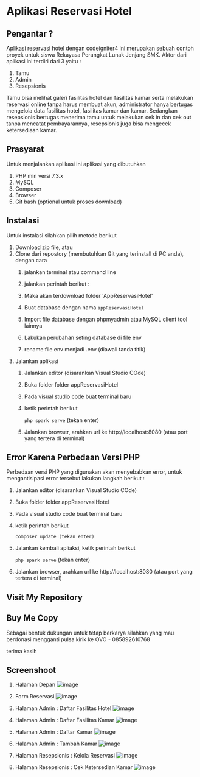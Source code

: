 # Aplikasi Reservasi Hotel

## Pengantar ?

Aplikasi reservasi hotel dengan codeigniter4 ini merupakan sebuah contoh proyek untuk siswa Rekayasa Perangkat Lunak Jenjang SMK. Aktor dari aplikasi ini terdiri dari 3 yaitu :

1. Tamu
2. Admin
3. Resepsionis

Tamu bisa melihat galeri fasilitas hotel dan fasilitas kamar serta melakukan reservasi online tanpa harus membuat akun, administrator hanya bertugas mengelola data fasilitas hotel, fasilitas kamar dan kamar. Sedangkan resepsionis bertugas menerima tamu untuk melakukan cek in dan cek out tanpa mencatat pembayarannya, resepsionis juga bisa mengecek ketersediaan kamar.

## Prasyarat

Untuk menjalankan aplikasi ini aplikasi yang dibutuhkan
1. PHP min versi 7.3.x
2. MySQL
3. Composer 
4. Browser
5. Git bash (optional untuk proses download)

## Instalasi

Untuk instalasi silahkan pilih metode berikut
1. Download zip file, atau
2. Clone dari repostory (membutuhkan Git yang terinstall di PC anda), dengan cara
    1. jalankan terminal atau command line
    2. jalankan perintah berikut :
    
    3. Maka akan terdownload folder 'AppReservasiHotel'
    4. Buat database dengan nama `appReservasiHotel`
    5. Import file database dengan phpmyadmin atau MySQL client tool lainnya
    6. Lakukan perubahan seting database di file env
    7. rename file env menjadi .env (diawali tanda titik)
3. Jalankan aplikasi
    1. Jalankan editor (disarankan Visual Studio COde)
    2. Buka folder folder appReservasiHotel
    3. Pada visual studio code buat terminal baru
    4. ketik perintah berikut 

        `php spark serve` (tekan enter)
    5. Jalankan browser, arahkan url ke http://localhost:8080 (atau port yang tertera di terminal)    

## Error Karena Perbedaan Versi PHP

Perbedaan versi PHP yang digunakan akan menyebabkan error, untuk mengantisipasi error tersebut lakukan langkah berikut :
1. Jalankan editor (disarankan Visual Studio COde)
2. Buka folder folder appReservasiHotel
3. Pada visual studio code buat terminal baru
4. ketik perintah berikut 

    `composer update (tekan enter)`

5. Jalankan kembali apliaksi, ketik perintah berikut 

    `php spark serve` (tekan enter)
6. Jalankan browser, arahkan url ke http://localhost:8080 (atau port yang tertera di terminal)    


## Visit My Repository



## Buy Me Copy
Sebagai bentuk dukungan untuk tetap berkarya silahkan yang mau berdonasi mengganti pulsa
kirik ke
OVO - 085892610768

terima kasih


## Screenshoot
1. Halaman Depan 
![image](https://drive.google.com/uc?export=view&id=1gWFJLhiSbqSo6FOpkUheyoStCGhCzl66)

2. Form Reservasi
![image](https://drive.google.com/uc?export=view&id=188pUPFhS5MsQVBYKoXyHcZ4RRKN8XaSR)

3. Halaman Admin : Daftar Fasilitas Hotel
![image](https://drive.google.com/uc?export=view&id=124gpug32kqtJcAvQL8Duo-ZxcDEGIEAI)

4. Halaman Admin : Daftar Fasilitas Kamar
![image](https://drive.google.com/uc?export=view&id=1mGmdotmDQHKmsi4yEYIoab3XoJVV-_PW)

5. Halaman Admin : Daftar Kamar
![image](https://drive.google.com/uc?export=view&id=1BZmqkO4T-iWW29rLSZ7VuKE_wFlGmKBi)

6. Halaman Admin : Tambah Kamar
![image](https://drive.google.com/uc?export=view&id=15Lza7F4Ytl3XHiOYWZ8qDdmGmUQWTTcl)

7. Halaman Resepsionis : Kelola Reservasi
![image](https://drive.google.com/uc?export=view&id=1tgnB2kS62KlAQS1NZ0-DCB-vG4V0aAIf)

8. Halaman Resepsionis : Cek Ketersedian Kamar
![image](https://drive.google.com/uc?export=view&id=1XXcfiWsSdx-fQpfzdFi4Rwu2r_CRGyGe)
